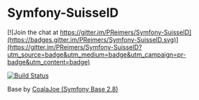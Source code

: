 Symfony-SuisseID
================

[![Join the chat at https://gitter.im/PReimers/Symfony-SuisseID](https://badges.gitter.im/PReimers/Symfony-SuisseID.svg)](https://gitter.im/PReimers/Symfony-SuisseID?utm_source=badge&utm_medium=badge&utm_campaign=pr-badge&utm_content=badge)

[![Build Status](https://travis-ci.org/PReimers/Symfony-SuisseID.svg?branch=master)](https://travis-ci.org/PReimers/Symfony-SuisseID)

Base by [CoalaJoe (Symfony Base 2.8)](https://github.com/CoalaJoe/Symfony-Base-2.8)